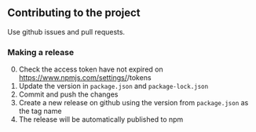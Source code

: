 ## Contributing to the project

Use github issues and pull requests.

### Making a release

0. Check the access token have not expired on https://www.npmjs.com/settings/<username>/tokens
1. Update the version in `package.json` and `package-lock.json`
2. Commit and push the changes
3. Create a new release on github using the version from `package.json` as the tag name
4. The release will be automatically published to npm
